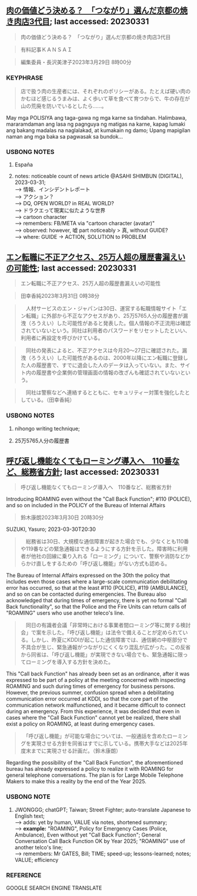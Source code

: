## [肉の価値どう決める？　「つながり」選んだ京都の焼き肉店3代目](https://www.asahi.com/articles/ASR3X4F4MR3MPTFC001.html?iref=comtop_Life_04); last accessed: 20230331

> 肉の価値どう決める？　「つながり」選んだ京都の焼き肉店3代目

> 有料記事ＫＡＮＳＡＩ

> 編集委員・長沢美津子2023年3月29日 8時00分

### KEYPHRASE

> 店で扱う肉の生産者には、それぞれのポリシーがある。たとえば硬い肉のかむほど感じるうまみは、よく歩いて草を食べて育つからで、牛の存在が山の荒廃を防いでいるとしたら……。

May mga POLISIYA ang taga-gawa ng mga karne sa tindahan. Halimbawa, mararamdaman ang lasa ng pagnguya ng matigas na karne, kapag lumaki ang bakang madalas na naglalakad, at kumakain ng damo; Upang mapigilan naman ang mga baka sa pagwasak sa bundok...

### USBONG NOTES

1) España

2) notes: noticeable count of news article @ASAHI SHIMBUN (DIGITAL), 2023-03-31;<br/>
--> 情報、インシデントレポート<br/>
--> アクション？<br/>
--> DQ, OPEN WORLD? in REAL WORLD?<br/>
--> ドラクエって現実に似たような世界<br/>
--> cartoon character<br/>
--> remembers: FB/META via "cartoon character (avatar)"<br/>
--> observed: however, 嘘 part noticeably > 真, without GUIDE?<br/>
--> where: GUIDE -> ACTION, SOLUTION to PROBLEM


## [エン転職に不正アクセス、25万人超の履歴書漏えいの可能性](https://www.asahi.com/articles/ASR3003N3R3ZULFA02X.html?iref=comtop_Tech_science_02); last accessed: 20230331

> エン転職に不正アクセス、25万人超の履歴書漏えいの可能性

> 田幸香純2023年3月31日 0時38分

>　人材サービスのエン・ジャパンは30日、運営する転職情報サイト「エン転職」に外部から不正なアクセスがあり、25万5765人分の履歴書が漏洩（ろうえい）した可能性があると発表した。個人情報の不正流用は確認されていないという。同社は利用者のパスワードをリセットしたといい、利用者に再設定を呼びかけている。

>　同社の発表によると、不正アクセスは今月20～27日に確認された。漏洩（ろうえい）した可能性があるのは、2000年以降にエン転職に登録した人の履歴書で、すでに退会した人のデータは入っていない。また、サイト内の履歴書や企業側の管理画面の情報の改ざんも確認されていないという。

>　同社は警察などへ連絡するとともに、セキュリティー対策を強化したとしている。（田幸香純）

### USBONG NOTES

1) nihongo writing technique;

2) 25万5765人分の履歴書



## [呼び返し機能なくてもローミング導入へ　110番など、総務省方針](https://www.asahi.com/articles/ASR3Z5VXMR3ZULFA01S.html?iref=comtop_Tech_science_04); last accessed: 20230331

> 呼び返し機能なくてもローミング導入へ　110番など、総務省方針

Introducing ROAMING even without the "Call Back Function"; #110 (POLICE), and so on included in the POLICY of the Bureau of Internal Affairs 

> 鈴木康朗2023年3月30日 20時30分

SUZUKI, Yasuro; 2023-03-30T20:30

>　総務省は30日、大規模な通信障害が起きた場合でも、少なくとも110番や119番などの緊急通報はできるようにする方針を示した。障害時に利用者が他社の回線に乗り入れる「ローミング」について、警察や消防などからかけ直しをするための「呼び返し機能」がない方式も認める。

The Bureau of Internal Affairs expressed on the 30th the policy that includes even those cases where a large-scale communication debilitating error has occurred, so that at the least #110 (POLICE), #119 (AMBULANCE), and so on can be contacted during emergencies. The Bureau also acknowledged that during times of emergency, there is yet no formal "Call Back functionality", so that the Police and the Fire Units can return calls of "ROAMING" users who use another teleco's line.

>　同日の有識者会議「非常時における事業者間ローミング等に関する検討会」で案を示した。「呼び返し機能」は法令で備えることが定められている。しかし、昨夏にKDDIが起こした通信障害では、通信網の中枢部分で不具合が生じ、緊急通報がつながりにくくなり混乱が広がった。この反省から同省は、「呼び返し機能」が実現できない場合でも、緊急通報に限ってローミングを導入する方針を決めた。

This "Call back Function" has already been set as an ordinance, after it was expressed to be part of a policy at the meeting concerned with inspecting ROAMING and such during times of emergency for business persons. However, the previous summer, confusion spread when a debilitating communication error occurred at KDDI, so that the core part of the communication network malfunctioned, and it became difficult to connect during an emergency. From this experience, it was decided that even in cases where the "Call Back Function" cannot yet be realized, there shall exist a policy on ROAMING, at least during emergency cases.

>　「呼び返し機能」が可能な場合については、一般通話を含めたローミングを実現させる方針を同省はすでに示している。携帯大手などは2025年度末までに実現させる計画だ。（鈴木康朗）

Regarding the possibility of the "Call Back Function", the aforementioned bureau has already expressed a policy to realize it with ROAMING for general telephone conversations. The plan is for Large Mobile Telephone Makers to make this a reality by the end of the Year 2025.

### USBONG NOTE

1) JWONGGG; chatGPT; Taiwan; Street Fighter; auto-translate Japanese to English text;<br/>
--> adds: yet by human, VALUE via notes, shortened summary;<br/>
--> <b>example:</b> "ROAMING", Policy for Emergency Cases (Police, Ambulance), Even without yet "Call Back Function"; General Conversation Call Back Function OK by Year 2025; "ROAMING" use of another telco's line;<br/>
--> remembers: Mr GATES, Bill; TIME; speed-up; lessons-learned; notes; VALUE; efficiency 

### REFERENCE

GOOGLE SEARCH ENGINE TRANSLATE
